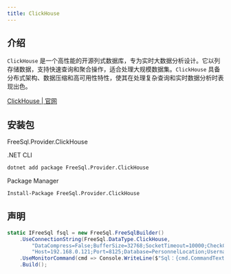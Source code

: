 ```yaml
---
title: ClickHouse
---
```


## 介绍

`ClickHouse` 是一个高性能的开源列式数据库，专为实时大数据分析设计。它以列存储数据，支持快速查询和聚合操作，适合处理大规模数据集。`ClickHouse` 具备分布式架构、数据压缩和高可用性特性，使其在处理复杂查询和实时数据分析时表现出色。

[ClickHouse | 官网 ](https://clickhouse.com/docs/en/)

## 安装包

FreeSql.Provider.ClickHouse

.NET CLI

```bash
dotnet add package FreeSql.Provider.ClickHouse
```

Package Manager

```bash
Install-Package FreeSql.Provider.ClickHouse
```

## 声明

```csharp
static IFreeSql fsql = new FreeSql.FreeSqlBuilder()
    .UseConnectionString(FreeSql.DataType.ClickHouse,
        "DataCompress=False;BufferSize=32768;SocketTimeout=10000;CheckCompressedHash=False;Encrypt=False;Compressor=lz4;" +
        "Host=192.168.0.121;Port=8125;Database=PersonnelLocation;Username=root;Password=123")
    .UseMonitorCommand(cmd => Console.WriteLine($"Sql：{cmd.CommandText}"))
    .Build();
```
